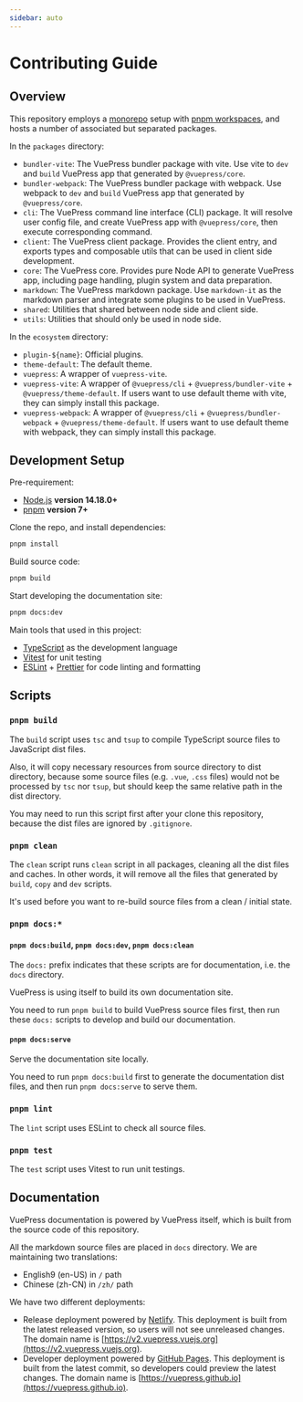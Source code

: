 ```yaml
---
sidebar: auto
---
```


# Contributing Guide

## Overview

This repository employs a [monorepo](https://en.wikipedia.org/wiki/Monorepo) setup with [pnpm workspaces](https://pnpm.io/workspaces), and hosts a number of associated but separated packages.

In the `packages` directory:

- `bundler-vite`: The VuePress bundler package with vite. Use vite to `dev` and `build` VuePress app that generated by `@vuepress/core`.
- `bundler-webpack`: The VuePress bundler package with webpack. Use webpack to `dev` and `build` VuePress app that generated by `@vuepress/core`.
- `cli`: The VuePress command line interface (CLI) package. It will resolve user config file, and create VuePress app with `@vuepress/core`, then execute corresponding command.
- `client`: The VuePress client package. Provides the client entry, and exports types and composable utils that can be used in client side development.
- `core`: The VuePress core. Provides pure Node API to generate VuePress app, including page handling, plugin system and data preparation.
- `markdown`: The VuePress markdown package. Use `markdown-it` as the markdown parser and integrate some plugins to be used in VuePress.
- `shared`: Utilities that shared between node side and client side.
- `utils`: Utilities that should only be used in node side.

In the `ecosystem` directory:

- `plugin-${name}`: Official plugins.
- `theme-default`: The default theme.
- `vuepress`: A wrapper of `vuepress-vite`.
- `vuepress-vite`: A wrapper of `@vuepress/cli` + `@vuepress/bundler-vite` + `@vuepress/theme-default`. If users want to use default theme with vite, they can simply install this package.
- `vuepress-webpack`: A wrapper of `@vuepress/cli` + `@vuepress/bundler-webpack` + `@vuepress/theme-default`. If users want to use default theme with webpack, they can simply install this package.

## Development Setup

Pre-requirement:

- [Node.js](http://nodejs.org) **version 14.18.0+**
- [pnpm](https://pnpm.io/) **version 7+**

Clone the repo, and install dependencies:

```bash
pnpm install
```

Build source code:

```bash
pnpm build
```

Start developing the documentation site:

```bash
pnpm docs:dev
```

Main tools that used in this project:

- [TypeScript](https://www.typescriptlang.org/) as the development language
- [Vitest](https://vitest.dev/) for unit testing
- [ESLint](https://eslint.org/) + [Prettier](https://prettier.io/) for code linting and formatting

## Scripts

### `pnpm build`

The `build` script uses `tsc` and `tsup` to compile TypeScript source files to JavaScript dist files.

Also, it will copy necessary resources from source directory to dist directory, because some source files (e.g. `.vue`, `.css` files) would not be processed by `tsc` nor `tsup`, but should keep the same relative path in the dist directory.

You may need to run this script first after your clone this repository, because the dist files are ignored by `.gitignore`.

### `pnpm clean`

The `clean` script runs `clean` script in all packages, cleaning all the dist files and caches. In other words, it will remove all the files that generated by `build`, `copy` and `dev` scripts.

It's used before you want to re-build source files from a clean / initial state.

### `pnpm docs:*`

#### `pnpm docs:build`, `pnpm docs:dev`, `pnpm docs:clean`

The `docs:` prefix indicates that these scripts are for documentation, i.e. the `docs` directory.

VuePress is using itself to build its own documentation site.

You need to run `pnpm build` to build VuePress source files first, then run these `docs:` scripts to develop and build our documentation.

#### `pnpm docs:serve`

Serve the documentation site locally.

You need to run `pnpm docs:build` first to generate the documentation dist files, and then run `pnpm docs:serve` to serve them.

### `pnpm lint`

The `lint` script uses ESLint to check all source files.

### `pnpm test`

The `test` script uses Vitest to run unit testings.

## Documentation

VuePress documentation is powered by VuePress itself, which is built from the source code of this repository.

All the markdown source files are placed in `docs` directory. We are maintaining two translations:

- English9 (en-US) in `/` path
- Chinese (zh-CN) in `/zh/` path

We have two different deployments:

- Release deployment powered by [Netlify](https://www.netlify.com). This deployment is built from the latest released version, so users will not see unreleased changes. The domain name is [https://v2.vuepress.vuejs.org](https://v2.vuepress.vuejs.org).
- Developer deployment powered by [GitHub Pages](https://pages.github.com). This deployment is built from the latest commit, so developers could preview the latest changes. The domain name is [https://vuepress.github.io](https://vuepress.github.io).
